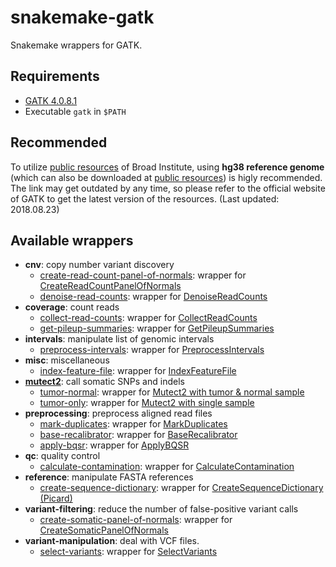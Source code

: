 # snakemake-gatk

Snakemake wrappers for GATK.

## Requirements

- [GATK 4.0.8.1](https://software.broadinstitute.org/gatk/download/)
- Executable `gatk` in `$PATH`

## Recommended

To utilize [public resources](https://console.cloud.google.com/storage/browser/genomics-public-data/resources/broad/hg38/v0) of Broad Institute, using **hg38 reference genome** (which can also be downloaded at [public resources](https://console.cloud.google.com/storage/browser/genomics-public-data/resources/broad/hg38/v0)) is higly recommended. The link may get outdated by any time, so please refer to the official website of GATK to get the latest version of the resources. (Last updated: 2018.08.23)

## Available wrappers

- **cnv**: copy number variant discovery
  - [create-read-count-panel-of-normals](gatk/cnv/create-read-count-panel-of-normals): wrapper for [CreateReadCountPanelOfNormals](https://software.broadinstitute.org/gatk/documentation/tooldocs/current/org_broadinstitute_hellbender_tools_copynumber_CreateReadCountPanelOfNormals.php)
  - [denoise-read-counts](gatk/cnv/denoise-read-counts): wrapper for [DenoiseReadCounts](https://software.broadinstitute.org/gatk/documentation/tooldocs/current/org_broadinstitute_hellbender_tools_copynumber_DenoiseReadCounts.php)
- **coverage**: count reads
  - [collect-read-counts](gatk/coverage/collect-read-counts): wrapper for [CollectReadCounts](https://software.broadinstitute.org/gatk/documentation/tooldocs/current/org_broadinstitute_hellbender_tools_copynumber_CollectReadCounts.php)
  - [get-pileup-summaries](gatk/coverage/get-pileup-summaries): wrapper for [GetPileupSummaries](https://software.broadinstitute.org/gatk/documentation/tooldocs/current/org_broadinstitute_hellbender_tools_walkers_contamination_GetPileupSummaries.php)
- **intervals**: manipulate list of genomic intervals
  - [preprocess-intervals](gatk/intervals/preprocess-intervals): wrapper for [PreprocessIntervals](https://software.broadinstitute.org/gatk/documentation/tooldocs/current/org_broadinstitute_hellbender_tools_copynumber_PreprocessIntervals.php)
- **misc**: miscellaneous
  - [index-feature-file](gatk/misc/index-feature-file): wrapper for [IndexFeatureFile](https://software.broadinstitute.org/gatk/documentation/tooldocs/4.0.3.0/org_broadinstitute_hellbender_tools_IndexFeatureFile.php)
- [**mutect2**](gatk/mutect2): call somatic SNPs and indels
  - [tumor-normal](gatk/mutect2/tumor-normal): wrapper for [Mutect2 with tumor & normal sample](https://software.broadinstitute.org/gatk/documentation/tooldocs/current/org_broadinstitute_hellbender_tools_walkers_mutect_Mutect2.php)
  - [tumor-only](gatk/mutect2/tumor-only): wrapper for [Mutect2 with single sample](https://software.broadinstitute.org/gatk/documentation/tooldocs/current/org_broadinstitute_hellbender_tools_walkers_mutect_Mutect2.php)
- **preprocessing**: preprocess aligned read files
  - [mark-duplicates](gatk/preprocessing/mark-duplicates): wrapper for [MarkDuplicates](https://software.broadinstitute.org/gatk/documentation/tooldocs/4.0.4.0/picard_sam_markduplicates_MarkDuplicates.php)
  - [base-recalibrator](gatk/preprocessing/base-recalibrator): wrapper for [BaseRecalibrator](https://software.broadinstitute.org/gatk/documentation/tooldocs/current/org_broadinstitute_hellbender_tools_walkers_bqsr_BaseRecalibrator.php)
  - [apply-bqsr](gatk/preprocessing/apply-bqsr): wrapper for [ApplyBQSR](https://software.broadinstitute.org/gatk/documentation/tooldocs/current/org_broadinstitute_hellbender_tools_walkers_bqsr_ApplyBQSR.php)
- **qc**: quality control
  - [calculate-contamination](gatk/qc/calculate-contamination): wrapper for [CalculateContamination](https://software.broadinstitute.org/gatk/documentation/tooldocs/current/org_broadinstitute_hellbender_tools_walkers_contamination_CalculateContamination.php)
- **reference**: manipulate FASTA references
  - [create-sequence-dictionary](gatk/reference/create-sequence-dictionary): wrapper for [CreateSequenceDictionary (Picard)](https://software.broadinstitute.org/gatk/documentation/tooldocs/4.0.3.0/picard_sam_CreateSequenceDictionary.php)
- **variant-filtering**: reduce the number of false-positive variant calls
  - [create-somatic-panel-of-normals](gatk/variant-filtering/create-somatic-panel-of-normals): wrapper for [CreateSomaticPanelOfNormals](https://software.broadinstitute.org/gatk/documentation/tooldocs/current/org_broadinstitute_hellbender_tools_walkers_mutect_CreateSomaticPanelOfNormals.php)
- **variant-manipulation**: deal with VCF files.
  - [select-variants](gatk/variant-manipulation/select-variants): wrapper for [SelectVariants](https://software.broadinstitute.org/gatk/documentation/tooldocs/current/org_broadinstitute_hellbender_tools_walkers_variantutils_SelectVariants.php)
